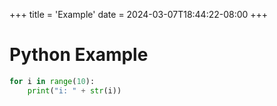 +++
title = 'Example'
date = 2024-03-07T18:44:22-08:00
+++


# Python Example

```python
for i in range(10):
    print("i: " + str(i))
```
